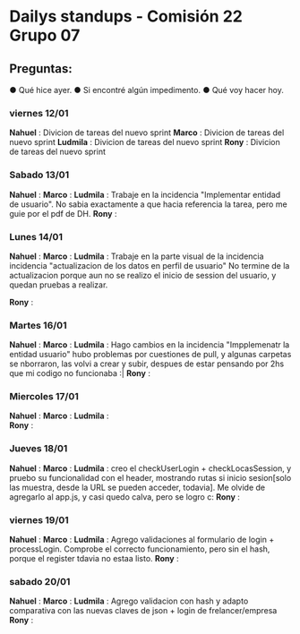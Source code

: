 # Dailys standups - Comisión 22 Grupo 07
## Preguntas:  
● Qué hice ayer.
● Si encontré algún impedimento.
● Qué voy hacer hoy.

### viernes 12/01

**Nahuel** :  Divicion de tareas del nuevo sprint
**Marco** : Divicion de tareas del nuevo sprint
**Ludmila** : Divicion de tareas del nuevo sprint
**Rony** : Divicion de tareas del nuevo sprint

### Sabado 13/01

**Nahuel** : 
**Marco** :
**Ludmila** : Trabaje en la incidencia "Implementar entidad de usuario". No sabia exactamente a que hacia referencia la tarea, pero me guie por el pdf de DH.
**Rony** : 

### Lunes 14/01

**Nahuel** : 
**Marco** :
**Ludmila** : Trabaje en la parte visual de la incidencia incidencia "actualizacion de los datos en perfil de usuario" No termine de la actualizacion porque aun no se realizo el inicio de session del usuario, y quedan pruebas a realizar.

**Rony** : 

### Martes 16/01

**Nahuel** : 
**Marco** :
**Ludmila** : Hago cambios en la incidencia "Impplemenatr la entidad usuario" hubo problemas por cuestiones de pull, y algunas carpetas se nborraron, las volvi a crear y subir, despues de estar pensando por 2hs que mi codigo no funcionaba :|
**Rony** : 

### Miercoles 17/01

**Nahuel** : 
**Marco** :
**Ludmila** :  
**Rony** : 

### Jueves 18/01

**Nahuel** : 
**Marco** :
**Ludmila** : creo el checkUserLogin + checkLocasSession, y pruebo su funcionalidad con el header, mostrando rutas si inicio sesion[solo las muestra, desde la URL se pueden acceder, todavia]. Me olvide de agregarlo al app.js, y casi quedo calva, pero se logro c:
**Rony** : 

### viernes 19/01

**Nahuel** : 
**Marco** :
**Ludmila** : Agrego validaciones al formulario de login + processLogin. Comprobe el correcto funcionamiento, pero sin el hash, porque el register tdavia no estaa listo.
**Rony** : 

### sabado 20/01

**Nahuel** : 
**Marco** :
**Ludmila** : Agrego validacion con hash y adapto comparativa con las nuevas claves de json + login de frelancer/empresa
**Rony** : 